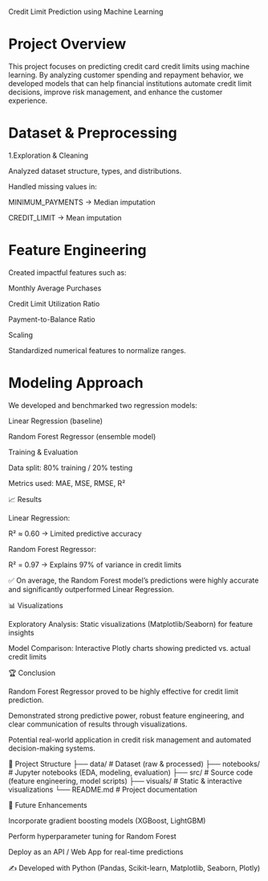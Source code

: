 Credit Limit Prediction using Machine Learning
#  Project Overview

This project focuses on predicting credit card credit limits using machine learning. By analyzing customer spending and repayment behavior, we developed models that can help financial institutions automate credit limit decisions, improve risk management, and enhance the customer experience.

# Dataset & Preprocessing

1.Exploration & Cleaning

Analyzed dataset structure, types, and distributions.

Handled missing values in:

MINIMUM_PAYMENTS → Median imputation

CREDIT_LIMIT → Mean imputation

# Feature Engineering

Created impactful features such as:

Monthly Average Purchases

Credit Limit Utilization Ratio

Payment-to-Balance Ratio

Scaling

Standardized numerical features to normalize ranges.

# Modeling Approach

We developed and benchmarked two regression models:

 Linear Regression (baseline)

 Random Forest Regressor (ensemble model)

 Training & Evaluation

Data split: 80% training / 20% testing

Metrics used: MAE, MSE, RMSE, R²

📈 Results

Linear Regression:

R² ≈ 0.60 → Limited predictive accuracy

Random Forest Regressor:

R² = 0.97 → Explains 97% of variance in credit limits


✅ On average, the Random Forest model’s predictions were highly accurate and significantly outperformed Linear Regression.

📊 Visualizations

Exploratory Analysis: Static visualizations (Matplotlib/Seaborn) for feature insights

Model Comparison: Interactive Plotly charts showing predicted vs. actual credit limits

🏆 Conclusion

Random Forest Regressor proved to be highly effective for credit limit prediction.

Demonstrated strong predictive power, robust feature engineering, and clear communication of results through visualizations.

Potential real-world application in credit risk management and automated decision-making systems.

📂 Project Structure
├── data/                # Dataset (raw & processed)
├── notebooks/           # Jupyter notebooks (EDA, modeling, evaluation)
├── src/                 # Source code (feature engineering, model scripts)
├── visuals/             # Static & interactive visualizations
└── README.md            # Project documentation

🔮 Future Enhancements

Incorporate gradient boosting models (XGBoost, LightGBM)

Perform hyperparameter tuning for Random Forest

Deploy as an API / Web App for real-time predictions

✍️ Developed with Python (Pandas, Scikit-learn, Matplotlib, Seaborn, Plotly)

